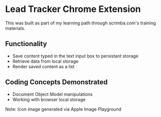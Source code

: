 # Lead Tracker Chrome Extension

This was built as part of my learning path through scrimba.com's training materials.

## Functionality
- Save content typed in the text input box to persistant storage
- Retrieve data from local storage
- Render saved content as a list

## Coding Concepts Demonstrated
- Document Object Model manipulations
- Working with browser local storage

Note: Icon image generated via Apple Image Playground